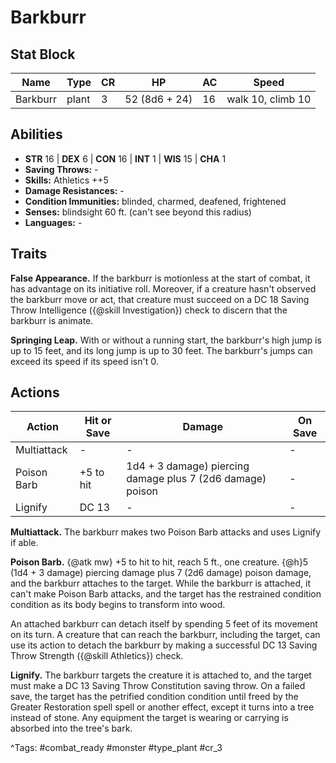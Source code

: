 # Barkburr

## Stat Block

| Name | Type | CR | HP | AC | Speed |
|------|------|----|----|----|-------|
| Barkburr | plant | 3 | 52 (8d6 + 24) | 16 | walk 10, climb 10 |

## Abilities

- **STR** 16 | **DEX** 6 | **CON** 16 | **INT** 1 | **WIS** 15 | **CHA** 1
- **Saving Throws:** -  
- **Skills:** Athletics ++5  
- **Damage Resistances:** -  
- **Condition Immunities:** blinded, charmed, deafened, frightened  
- **Senses:** blindsight 60 ft. (can't see beyond this radius)  
- **Languages:** -

## Traits

**False Appearance.** If the barkburr is motionless at the start of combat, it has advantage on its initiative roll. Moreover, if a creature hasn't observed the barkburr move or act, that creature must succeed on a DC 18 Saving Throw Intelligence ({@skill Investigation}) check to discern that the barkburr is animate.

**Springing Leap.** With or without a running start, the barkburr's high jump is up to 15 feet, and its long jump is up to 30 feet. The barkburr's jumps can exceed its speed if its speed isn't 0.


## Actions

| Action | Hit or Save | Damage | On Save |
|--------|--------------|--------|----------|
| Multiattack | - | - | - |
| Poison Barb | +5 to hit | 1d4 + 3 damage) piercing damage plus 7 (2d6 damage) poison | - |
| Lignify | DC 13 | - | - |

**Multiattack.** The barkburr makes two Poison Barb attacks and uses Lignify if able.

**Poison Barb.** {@atk mw} +5 to hit to hit, reach 5 ft., one creature. {@h}5 (1d4 + 3 damage) piercing damage plus 7 (2d6 damage) poison damage, and the barkburr attaches to the target. While the barkburr is attached, it can't make Poison Barb attacks, and the target has the restrained condition condition as its body begins to transform into wood.

An attached barkburr can detach itself by spending 5 feet of its movement on its turn. A creature that can reach the barkburr, including the target, can use its action to detach the barkburr by making a successful DC 13 Saving Throw Strength ({@skill Athletics}) check.

**Lignify.** The barkburr targets the creature it is attached to, and the target must make a DC 13 Saving Throw Constitution saving throw. On a failed save, the target has the petrified condition condition until freed by the Greater Restoration spell spell or another effect, except it turns into a tree instead of stone. Any equipment the target is wearing or carrying is absorbed into the tree's bark.


^Tags: #combat_ready #monster #type_plant #cr_3